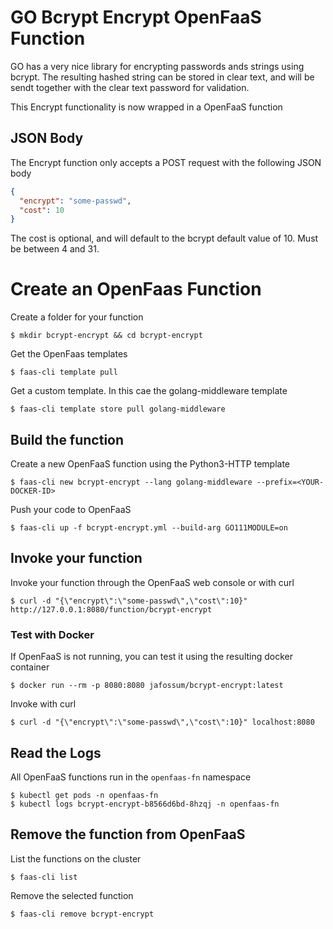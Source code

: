 # GO Bcrypt Encrypt OpenFaaS Function

GO has a very nice library for encrypting passwords ands strings using bcrypt.
The resulting hashed string can be stored in clear text, and will be sendt together
with the clear text password for validation.

This Encrypt functionality is now wrapped in a OpenFaaS function

## JSON Body

The Encrypt function only accepts a POST request with the following JSON body

```json
{
  "encrypt": "some-passwd",
  "cost": 10
}
```

The cost is optional, and will default to the bcrypt default value of 10. Must be between 4 and 31.

# Create an OpenFaas Function

Create a folder for your function

    $ mkdir bcrypt-encrypt && cd bcrypt-encrypt

Get the OpenFaas templates

    $ faas-cli template pull

Get a custom template. In this cae the golang-middleware template

    $ faas-cli template store pull golang-middleware

## Build the function

Create a new OpenFaaS function using the Python3-HTTP template

    $ faas-cli new bcrypt-encrypt --lang golang-middleware --prefix=<YOUR-DOCKER-ID>

Push your code to OpenFaaS

    $ faas-cli up -f bcrypt-encrypt.yml --build-arg GO111MODULE=on

## Invoke your function

Invoke your function through the OpenFaaS web console or with curl

    $ curl -d "{\"encrypt\":\"some-passwd\",\"cost\":10}" http://127.0.0.1:8080/function/bcrypt-encrypt

### Test with Docker

If OpenFaaS is not running, you can test it using the resulting docker container

    $ docker run --rm -p 8080:8080 jafossum/bcrypt-encrypt:latest

Invoke with curl

    $ curl -d "{\"encrypt\":\"some-passwd\",\"cost\":10}" localhost:8080

## Read the Logs

All OpenFaaS functions run in the `openfaas-fn` namespace

    $ kubectl get pods -n openfaas-fn
    $ kubectl logs bcrypt-encrypt-b8566d6bd-8hzqj -n openfaas-fn

## Remove the function from OpenFaaS

List the functions on the cluster

    $ faas-cli list

Remove the selected function

    $ faas-cli remove bcrypt-encrypt
